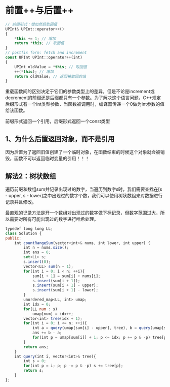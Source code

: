 # 前置++与后置++

```Javascript
// 前缀形式：增加然后取回值
UPInt& UPInt::operator++()
{
    *this += 1; // 增加
    return *this; // 取回值
}
// postfix form: fetch and increment
const UPInt UPInt::operator++(int)
{
    UPInt oldValue = *this; // 取回值
    ++(*this); // 增加
    return oldValue; // 返回被取回的值
}
```
重载函数间的区别决定于它们的参数类型上的差异，但是不论是increment或decrement的前缀还是后缀都只有一个参数。为了解决这个语言问题，C++规定后缀形式有一个int类型参数，当函数被调用时，编译器传递一个0做为int参数的值给该函数。

前缀形式返回一个引用，后缀形式返回一个const类型

## 1、为什么后置返回对象，⽽不是引⽤
因为后置为了返回旧值创建了⼀个临时对象，在函数结束的时候这个对象就会被销毁，函数不可以返回临时变量的引用！！！



## 解法2：树状数组

遍历前缀和数组sum并记录出现过的数字，当遍历到数字s时，我们需要查找在[s - upper, s - lower]之中出现过的数字个数，我们可以使用树状数组来对数据进行记录并且修改。

最直观的记录方法是开一个数组对出现过的数字做下标记录，但数字范围过大，所以需要对所有可能出现过的数字进行哈希处理。

```JavaScript
typedef long long LL;
class Solution {
public:
    int countRangeSum(vector<int>& nums, int lower, int upper) {
        int n = nums.size();
        int ans = 0;
        set<LL> s;
        s.insert(0);
        vector<LL> sum(n + 1);
        for(int i = 0; i < n; ++i){
            sum[i + 1] = sum[i] + nums[i];
            s.insert(sum[i + 1]);
            s.insert(sum[i + 1] - upper);
            s.insert(sum[i + 1] - lower);
        }
        unordered_map<LL, int> umap;
        int idx = 0;
        for(LL num : s)
            umap[num] = idx++;
        vector<int> tree(idx + 1);
        for(int i = 0; i <= n; ++i){
            int a = query(umap[sum[i] - upper], tree), b = query(umap[sum[i] - lower] + 1, tree);
            ans += b - a;
            for(int p = umap[sum[i]] + 1; p <= idx; p += p & -p) tree[p] += 1;
        }
        return ans;
    }
    int query(int i, vector<int>& tree){
        int s = 0;
        for(int p = i; p; p -= p & -p) s += tree[p];
        return s;
    }
};
```